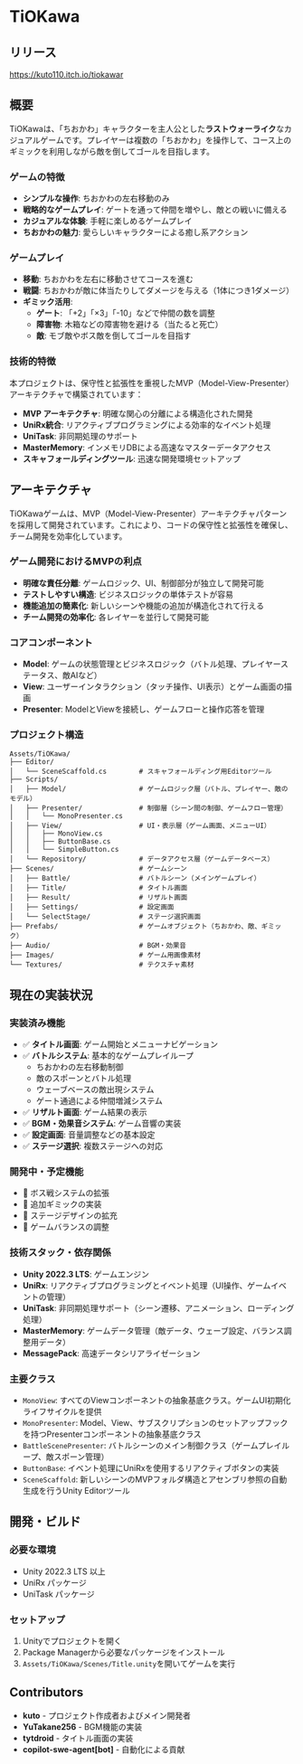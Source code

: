 # TiOKawa

## リリース
https://kuto110.itch.io/tiokawar

## 概要

TiOKawaは、「ちおかわ」キャラクターを主人公とした**ラストウォーライク**なカジュアルゲームです。プレイヤーは複数の「ちおかわ」を操作して、コース上のギミックを利用しながら敵を倒してゴールを目指します。

### ゲームの特徴
- **シンプルな操作**: ちおかわの左右移動のみ
- **戦略的なゲームプレイ**: ゲートを通って仲間を増やし、敵との戦いに備える
- **カジュアルな体験**: 手軽に楽しめるゲームプレイ
- **ちおかわの魅力**: 愛らしいキャラクターによる癒し系アクション

### ゲームプレイ
- **移動**: ちおかわを左右に移動させてコースを進む
- **戦闘**: ちおかわが敵に体当たりしてダメージを与える（1体につき1ダメージ）
- **ギミック活用**: 
  - **ゲート**: 「+2」「×3」「-10」などで仲間の数を調整
  - **障害物**: 木箱などの障害物を避ける（当たると死亡）
  - **敵**: モブ敵やボス敵を倒してゴールを目指す

### 技術的特徴
本プロジェクトは、保守性と拡張性を重視したMVP（Model-View-Presenter）アーキテクチャで構築されています：
- **MVP アーキテクチャ**: 明確な関心の分離による構造化された開発
- **UniRx統合**: リアクティブプログラミングによる効率的なイベント処理
- **UniTask**: 非同期処理のサポート
- **MasterMemory**: インメモリDBによる高速なマスターデータアクセス
- **スキャフォールディングツール**: 迅速な開発環境セットアップ

## アーキテクチャ

TiOKawaゲームは、MVP（Model-View-Presenter）アーキテクチャパターンを採用して開発されています。これにより、コードの保守性と拡張性を確保し、チーム開発を効率化しています。

### ゲーム開発におけるMVPの利点
- **明確な責任分離**: ゲームロジック、UI、制御部分が独立して開発可能
- **テストしやすい構造**: ビジネスロジックの単体テストが容易
- **機能追加の簡素化**: 新しいシーンや機能の追加が構造化されて行える
- **チーム開発の効率化**: 各レイヤーを並行して開発可能

### コアコンポーネント

- **Model**: ゲームの状態管理とビジネスロジック（バトル処理、プレイヤーステータス、敵AIなど）
- **View**: ユーザーインタラクション（タッチ操作、UI表示）とゲーム画面の描画
- **Presenter**: ModelとViewを接続し、ゲームフローと操作応答を管理

### プロジェクト構造

```
Assets/TiOKawa/
├── Editor/
│   └── SceneScaffold.cs        # スキャフォールディング用Editorツール
├── Scripts/
│   ├── Model/                  # ゲームロジック層（バトル、プレイヤー、敵のモデル）
│   ├── Presenter/              # 制御層（シーン間の制御、ゲームフロー管理）
│   │   └── MonoPresenter.cs
│   ├── View/                   # UI・表示層（ゲーム画面、メニューUI）
│   │   ├── MonoView.cs
│   │   ├── ButtonBase.cs
│   │   └── SimpleButton.cs
│   └── Repository/             # データアクセス層（ゲームデータベース）
├── Scenes/                     # ゲームシーン
│   ├── Battle/                 # バトルシーン（メインゲームプレイ）
│   ├── Title/                  # タイトル画面
│   ├── Result/                 # リザルト画面
│   ├── Settings/               # 設定画面
│   └── SelectStage/            # ステージ選択画面
├── Prefabs/                    # ゲームオブジェクト（ちおかわ、敵、ギミック）
├── Audio/                      # BGM・効果音
├── Images/                     # ゲーム用画像素材
└── Textures/                   # テクスチャ素材
```

## 現在の実装状況

### 実装済み機能
- ✅ **タイトル画面**: ゲーム開始とメニューナビゲーション
- ✅ **バトルシステム**: 基本的なゲームプレイループ
  - ちおかわの左右移動制御
  - 敵のスポーンとバトル処理
  - ウェーブベースの敵出現システム
  - ゲート通過による仲間増減システム
- ✅ **リザルト画面**: ゲーム結果の表示
- ✅ **BGM・効果音システム**: ゲーム音響の実装
- ✅ **設定画面**: 音量調整などの基本設定
- ✅ **ステージ選択**: 複数ステージへの対応

### 開発中・予定機能
- 🔄 ボス戦システムの拡張
- 🔄 追加ギミックの実装
- 🔄 ステージデザインの拡充
- 🔄 ゲームバランスの調整

### 技術スタック・依存関係

- **Unity 2022.3 LTS**: ゲームエンジン
- **UniRx**: リアクティブプログラミングとイベント処理（UI操作、ゲームイベントの管理）
- **UniTask**: 非同期処理サポート（シーン遷移、アニメーション、ローディング処理）
- **MasterMemory**: ゲームデータ管理（敵データ、ウェーブ設定、バランス調整用データ）
- **MessagePack**: 高速データシリアライゼーション

### 主要クラス

- `MonoView`: すべてのViewコンポーネントの抽象基底クラス。ゲームUI初期化ライフサイクルを提供
- `MonoPresenter`: Model、View、サブスクリプションのセットアップフックを持つPresenterコンポーネントの抽象基底クラス
- `BattleScenePresenter`: バトルシーンのメイン制御クラス（ゲームプレイループ、敵スポーン管理）
- `ButtonBase`: イベント処理にUniRxを使用するリアクティブボタンの実装
- `SceneScaffold`: 新しいシーンのMVPフォルダ構造とアセンブリ参照の自動生成を行うUnity Editorツール

## 開発・ビルド

### 必要な環境
- Unity 2022.3 LTS 以上
- UniRx パッケージ
- UniTask パッケージ

### セットアップ
1. Unityでプロジェクトを開く
2. Package Managerから必要なパッケージをインストール
3. `Assets/TiOKawa/Scenes/Title.unity`を開いてゲームを実行

## Contributors

- **kuto** - プロジェクト作成者およびメイン開発者
- **YuTakane256** - BGM機能の実装
- **tytdroid** - タイトル画面の実装
- **copilot-swe-agent[bot]** - 自動化による貢献

